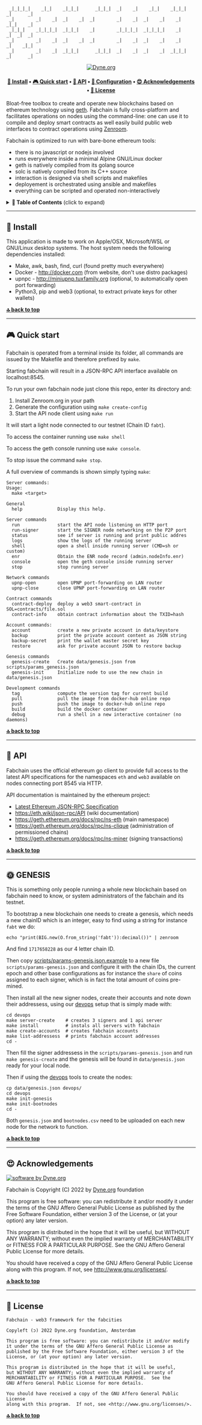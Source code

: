 ```
 _|_|_|_|    _|_|    _|_|_|      _|_|_|  _|    _|    _|_|    _|_|_|  _|      _|  
 _|        _|    _|  _|    _|  _|        _|    _|  _|    _|    _|    _|_|    _|  
 _|_|_|    _|_|_|_|  _|_|_|    _|        _|_|_|_|  _|_|_|_|    _|    _|  _|  _|  
 _|        _|    _|  _|    _|  _|        _|    _|  _|    _|    _|    _|    _|_|  
 _|        _|    _|  _|_|_|      _|_|_|  _|    _|  _|    _|  _|_|_|  _|      _|  
```

<p align="center">
  <!-- <a href="https://hub.docker.com/r/dyne/fabchain/"> -->
  <!--   <img src="https://github.com/dyne/fabchain/actions/workflows/publish-x86.yml/badge.svg" alt="Docker build Status" /> -->
  <!-- </a> -->
  <a href="https://dyne.org">
    <img src="https://img.shields.io/badge/%3C%2F%3E%20with%20%E2%9D%A4%20by-Dyne.org-blue.svg" alt="Dyne.org" />
  </a>
</p>

<h4 align="center">
  <a href="#-install">💾 Install</a>
  <span> • </span>
  <a href="#-quick-start">🎮 Quick start</a>
  <span> • </span>
  <a href="#-api">🐝 API</a>
  <span> • </span>
  <a href="#-configuration">🔧 Configuration</a>
  <span> • </span>
  <a href="#-acknowledgements">😍 Acknowledgements</a>
  <span> • </span>
  <a href="#-license">💼 License</a>
</h4>

Bloat-free toolbox to create and operate new blockchains based on ethereum technology using [geth](https://geth.ethereum.org/). Fabchain is fully cross-platform and facilitates operations on nodes using the command-line: one can use it to compile and deploy smart contracts as well easily build public web interfaces to contract operations using [Zenroom](https://zenroom.org).

Fabchain is optimized to run with bare-bone ethereum tools:
- there is no javascript or nodejs involved
- runs everywhere inside a minimal Alpine GNU/Linux docker
- geth is natively compiled from its golang source
- solc is natively compiled from its C++ source
- interaction is designed via shell scripts and makefiles
- deployement is orchestrated using ansible and makefiles
- everything can be scripted and operated non-interactively

<details id="toc">
 <summary><strong>🚩 Table of Contents</strong> (click to expand)</summary>

* [Install](#-install)
* [Quick start](#-quick-start)
* [Docker](#-docker)
* [API](#-api)
* [Configuration](#-configuration)
* [Acknowledgements](#-acknowledgements)
* [License](#-license)
</details>

***
## 💾 Install

This application is made to work on Apple/OSX, Microsoft/WSL or
GNU/Linux desktop systems. The host system needs the following
dependencies installed:

- Make, awk, bash, find, curl (found pretty much everywhere)
- Docker - http://docker.com (from website, don't use distro packages)
- upnpc - http://miniupnp.tuxfamily.org (optional, to automatically open port forwarding)
- Python3, pip and web3 (optional, to extract private keys for other wallets)

**[🔝 back to top](#toc)**

***
## 🎮 Quick start

Fabchain is operated from a terminal inside its folder, all commands are
issued by the Makefile and therefore prefixed by `make`.

Starting fabchain will result in a JSON-RPC API interface available on localhost:8545.

To run your own fabchain node just clone this repo, enter its directory and:

1. Install Zenroom.org in your path
2. Generate the configuration using `make create-config`
3. Start the API node client using `make run`

It will start a light node connected to our testnet (Chain ID `fabt`).

To access the container running use `make shell`

To access the geth console running use `make console`.

To stop issue the command `make stop`.

A full overview of commands is shown simply typing `make`:

```
Server commands:
Usage:
  make <target>

General
  help             Display this help.

Server commands
  run              start the API node listening on HTTP port
  run-signer       start the SIGNER node networking on the P2P port
  status           see if server is running and print public addres
  logs             show the logs of the running server
  shell            open a shell inside running server (CMD=sh or custom)
  enr              Obtain the ENR node record (admin.nodeInfo.enr)
  console          open the geth console inside running server
  stop             stop running server

Network commands
  upnp-open        open UPNP port-forwarding on LAN router
  upnp-close       close UPNP port-forwarding on LAN router

Contract commands
  contract-deploy  deploy a web3 smart-contract in SOL=contracts/file.sol
  contract-info    obtain contract information about the TXID=hash

Account commands:
  account          create a new private account in data/keystore
  backup           print the private account content as JSON string
  backup-secret    print the wallet master secret key
  restore          ask for private account JSON to restore backup

Genesis commands
  genesis-create   Create data/genesis.json from scripts/params_genesis.json
  genesis-init     Initialize node to use the new chain in data/genesis.json

Development commands
  tag              compute the version tag for current build
  pull             pull the image from docker-hub online repo
  push             push the image to docker-hub online repo
  build            build the docker container
  debug            run a shell in a new interactive container (no daemons)
```
**[🔝 back to top](#toc)**


***
## 🐝 API

Fabchain uses the official ethereum go client to provide full access to
the latest API specifications for the namespaces `eth` and `web3`
available on nodes connecting port 8545 via HTTP.

API documentation is maintained by the ethereum project:
- [Latest Ethereum JSON-RPC Specification](https://playground.open-rpc.org/?schemaUrl=https://raw.githubusercontent.com/ethereum/eth1.0-apis/assembled-spec/openrpc.json&uiSchema%5BappBar%5D%5Bui:splitView%5D=false&uiSchema%5BappBar%5D%5Bui:input%5D=false&uiSchema%5BappBar%5D%5Bui:examplesDropdown%5D=false)
- https://eth.wiki/json-rpc/API (wiki documentation)
- https://geth.ethereum.org/docs/rpc/ns-eth (main namespace)
- https://geth.ethereum.org/docs/rpc/ns-clique (administration of permissioned chains)
- https://geth.ethereum.org/docs/rpc/ns-miner (signing transactions)

**[🔝 back to top](#toc)**


***
## 🌞 GENESIS

This is something only people running a whole new blockchain based on
fabchain need to know, or system administrators of the fabchain and
its testnet.

To bootstrap a new blockchain one needs to create a genesis, which
needs a new chainID which is an integer, easy to find using a string
for instance `fabt` we do:
```
echo "print(BIG.new(O.from_string('fabt')):decimal())" | zenroom
```
And find `1717658228` as our 4 letter chain ID.

Then copy
[scripts/params-genesis.json.example](scripts/params-genesis.json.example)
to a new file `scripts/params-genesis.json` and configure it with the
chain IDs, the current epoch and other base configurations as for
instance the `share` of coins assigned to each signer, which is in
fact the total amount of coins pre-mined.

Then install all the new signer nodes, create their accounts and note
down their addressess, using our [devops](devops) setup that is simply
made with:

```
cd devops
make server-create    # creates 3 signers and 1 api server
make install          # instals all servers with fabchain
make create-accounts  # creates fabchain accounts
make list-addressess  # prints fabchain account addresses
cd -
```

Then fill the signer addressess in the `scripts/params-genesis.json`
and run `make genesis-create` and the genesis will be found in
`data/genesis.json` ready for your local node.

Then if using the [devops](devops) tools to create the nodes:

```
cp data/genesis.json devops/
cd devops
make init-genesis
make init-bootnodes
cd -
```

Both `genesis.json` and `bootnodes.csv` need to be uploaded on
each new node for the network to function.

**[🔝 back to top](#toc)**


***
## 😍 Acknowledgements

[![software by Dyne.org](https://files.dyne.org/software_by_dyne.png)](http://www.dyne.org)

Fabchain is Copyright (C) 2022 by [Dyne.org](https://www.dyne.org) foundation

This program is free software: you can redistribute it and/or modify
it under the terms of the GNU Affero General Public License as
published by the Free Software Foundation, either version 3 of the
License, or (at your option) any later version.
    
This program is distributed in the hope that it will be useful, but
WITHOUT ANY WARRANTY; without even the implied warranty of
MERCHANTABILITY or FITNESS FOR A PARTICULAR PURPOSE.  See the GNU
Affero General Public License for more details.
    
You should have received a copy of the GNU Affero General Public
License along with this program.  If not, see
<http://www.gnu.org/licenses/>.

**[🔝 back to top](#toc)**


***
## 💼 License

    Fabchain - web3 framework for the fabcities

    Copyleft (ɔ) 2022 Dyne.org foundation, Amsterdam

    This program is free software: you can redistribute it and/or modify
    it under the terms of the GNU Affero General Public License as
    published by the Free Software Foundation, either version 3 of the
    License, or (at your option) any later version.

    This program is distributed in the hope that it will be useful,
    but WITHOUT ANY WARRANTY; without even the implied warranty of
    MERCHANTABILITY or FITNESS FOR A PARTICULAR PURPOSE.  See the
    GNU Affero General Public License for more details.

    You should have received a copy of the GNU Affero General Public License
    along with this program.  If not, see <http://www.gnu.org/licenses/>.

**[🔝 back to top](#toc)**

